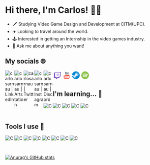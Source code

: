 # Hi there, I'm Carlos! 👋🏼
- 🗡️ Studying Video Game Design and Development at CITM(UPC).
- ✈️ Looking to travel around the world.
- 🕹️ Interested in getting an Internship in the video games industry.
- 💬 Ask me about anything you want!


## My socials 🌐
[<img align="left" alt="carlosarnau | LinkedIn" width="30px" src="https://img.icons8.com/color/344/linkedin-2--v1.png" />][linkedin]

[<img align="left" alt="carlosarnau | Artstation" width="30px" src="https://img.icons8.com/color/344/artstation.png" />][artstation]

[<img align="left" alt="carlosarnau | Twitter" width="35px" src="https://img.icons8.com/color/344/twitter--v1.png" />][twitter]

[<img align="left" alt="carlosarnau | Instagram" width="30px" src="https://img.icons8.com/color/344/null/instagram-new--v1.png" />][instagram]

[<img align="left" alt="carlosarnau | Discord" width="30px" src="https://img.icons8.com/color/344/discord-logo.png" />][discord]

[<img align="left" alt="carlosarnau | Twitch" width="30px" src="https://github.com/carlosarnau/carlosarnau/blob/119c734476a11677cd559afc11df36d37dea5bc2/logos/twitch.png" />][twitch]

[<img align="left" alt="carlosarnau | Youtube" width="30px" src="https://github.com/carlosarnau/carlosarnau/blob/119c734476a11677cd559afc11df36d37dea5bc2/logos/youtube.png" />][youtube]

[<img align="left" alt="carlosarnau | Steam" width="30px" src="https://github.com/carlosarnau/carlosarnau/blob/daed5c66947f7e89353f798cb79dfb0f925ff6bf/logos/steam.png" />][steam]

[<img align="left" alt="carlosarnau | Spotify" width="30px" src="https://github.com/carlosarnau/carlosarnau/blob/48d40813c816d185d8d4fc4f7234b448854705f3/logos/spotify.png" />][spotify]

<br>
<br>


## I'm learning... 🧠
<img align="left" alt="C" width="30px" src="https://img.icons8.com/color/344/c-programming.png"/>

<img align="left" alt="C" width="30px" src="https://img.icons8.com/color/344/c-sharp-logo.png"/>

<img align="left" alt="C" width="30px" src="https://img.icons8.com/color/344/c-plus-plus-logo.png"/>

<img align="left" alt="C" width="30px" src="https://img.icons8.com/color/344/flutter.png"/>

<img align="left" alt="C" width="30px" src="https://img.icons8.com/color/344/dart.png"/>

<br>
<br>


## Tools I use 🔧
<img align="left" alt="C" width="30px" src="https://img.icons8.com/color/344/github--v1.png"/>

<img align="left" alt="C" width="30px" src="https://img.icons8.com/color/344/unity.png"/>

<img align="left" alt="C" width="30px" src="https://img.icons8.com/color/344/visual-studio--v2.png"/>

<img align="left" alt="C" width="30px" src="https://img.icons8.com/color/344/visual-studio-code-2019.png"/>

<img align="left" alt="C" width="30px" src="https://img.icons8.com/color/344/autodesk-maya.png"/>

<img align="left" alt="C" width="30px" src="https://img.icons8.com/color/344/adobe-photoshop--v1.png"/>

<img align="left" alt="C" width="30px" src="https://img.icons8.com/color/344/adobe-illustrator--v1.png"/>

<img align="left" alt="C" width="30px" src="https://img.icons8.com/color/344/adobe-premiere-pro--v1.png"/>

<p>&nbsp;</p>
<p>&nbsp;</p>


[![Anurag's GitHub stats](https://github-readme-stats.vercel.app/api?username=carlosarnau)](https://github.com/anuraghazra/github-readme-stats)


[twitter]: https://twitter.com/_carlosarnau
[artstation]: https://www.artstation.com/carlosarnau
[discord]: https://discord.com/users/Twynics#0392
[twitch]: https://www.twitch.tv/twynics
[instagram]: https://instagram.com/_xaarly
[spotify]: https://open.spotify.com/user/g6okcvf6f80b35vbqboaf7mkn?si=6326ac00aaf14648
[linkedin]: https://www.linkedin.com/in/carlosarnau/
[youtube]: https://www.youtube.com/channel/UCWuitUlL9ueCcHhXzXE2x9A
[steam]: https://steamcommunity.com/profiles/76561198974403549
